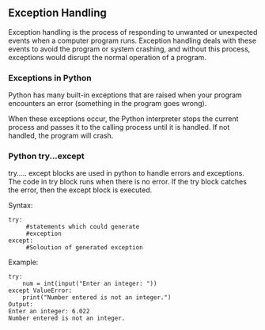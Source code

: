 ## Exception Handling
Exception handling is the process of responding to unwanted or unexpected events when a computer program runs. Exception handling deals with these events to avoid the program or system crashing, and without this process, exceptions would disrupt the normal operation of a program.

### Exceptions in Python
Python has many built-in exceptions that are raised when your program encounters an error (something in the program goes wrong).

When these exceptions occur, the Python interpreter stops the current process and passes it to the calling process until it is handled. If not handled, the program will crash.

### Python try...except
try….. except blocks are used in python to handle errors and exceptions. The code in try block runs when there is no error. If the try block catches the error, then the except block is executed.

Syntax:
```
try:
     #statements which could generate 
     #exception
except:
     #Soloution of generated exception
```
Example:

```
try:
    num = int(input("Enter an integer: "))
except ValueError:
    print("Number entered is not an integer.")
Output:
Enter an integer: 6.022
Number entered is not an integer.
```
